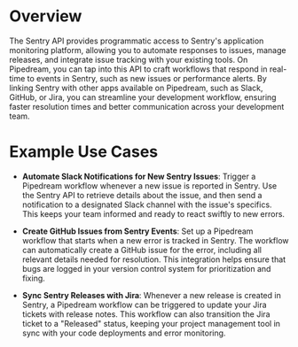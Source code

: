 # Overview

The Sentry API provides programmatic access to Sentry's application monitoring platform, allowing you to automate responses to issues, manage releases, and integrate issue tracking with your existing tools. On Pipedream, you can tap into this API to craft workflows that respond in real-time to events in Sentry, such as new issues or performance alerts. By linking Sentry with other apps available on Pipedream, such as Slack, GitHub, or Jira, you can streamline your development workflow, ensuring faster resolution times and better communication across your development team.

# Example Use Cases

- **Automate Slack Notifications for New Sentry Issues**: Trigger a Pipedream workflow whenever a new issue is reported in Sentry. Use the Sentry API to retrieve details about the issue, and then send a notification to a designated Slack channel with the issue's specifics. This keeps your team informed and ready to react swiftly to new errors.

- **Create GitHub Issues from Sentry Events**: Set up a Pipedream workflow that starts when a new error is tracked in Sentry. The workflow can automatically create a GitHub issue for the error, including all relevant details needed for resolution. This integration helps ensure that bugs are logged in your version control system for prioritization and fixing.

- **Sync Sentry Releases with Jira**: Whenever a new release is created in Sentry, a Pipedream workflow can be triggered to update your Jira tickets with release notes. This workflow can also transition the Jira ticket to a "Released" status, keeping your project management tool in sync with your code deployments and error monitoring.
